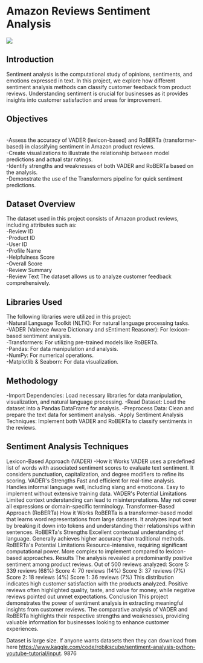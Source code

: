 <!DOCTYPE html>
<html lang="en">
<head>
</head>
<body>
    <h1>Amazon Reviews Sentiment Analysis</h1>
    <img src = 'https://miro.medium.com/v2/resize:fit:594/1*Yzvu3Fgk-2eZDHmQ1tqgrA.png'>
    

## Introduction
Sentiment analysis is the computational study of opinions, sentiments, and emotions expressed in text. In this project, we explore how different sentiment analysis methods can classify customer feedback from product reviews. Understanding sentiment is crucial for businesses as it provides insights into customer satisfaction and areas for improvement.
## Objectives
<br>-Assess the accuracy of VADER (lexicon-based) and RoBERTa (transformer-based) in classifying sentiment in Amazon product reviews.
<br>-Create visualizations to illustrate the relationship between model predictions and actual star ratings.
<br>-Identify strengths and weaknesses of both VADER and RoBERTa based on the analysis.
<br>-Demonstrate the use of the Transformers pipeline for quick sentiment predictions.
## Dataset Overview
The dataset used in this project consists of Amazon product reviews, including attributes such as:
<br>-Review ID
<br>-Product ID
<br>-User ID
<br>-Profile Name
<br>-Helpfulness Score
<br>-Overall Score
<br>-Review Summary
<br>-Review Text
The dataset allows us to analyze customer feedback comprehensively.
## Libraries Used
The following libraries were utilized in this project:
<br>-Natural Language Toolkit (NLTK): For natural language processing tasks.
<br>-VADER (Valence Aware Dictionary and sEntiment Reasoner): For lexicon-based sentiment analysis.
<br>-Transformers: For utilizing pre-trained models like RoBERTa.
<br>-Pandas: For data manipulation and analysis.
<br>-NumPy: For numerical operations.
<br>-Matplotlib & Seaborn: For data visualization.
## Methodology
-Import Dependencies: Load necessary libraries for data manipulation, visualization, and natural language processing.
-Read Dataset: Load the dataset into a Pandas DataFrame for analysis.
-Preprocess Data: Clean and prepare the text data for sentiment analysis.
-Apply Sentiment Analysis Techniques: Implement both VADER and RoBERTa to classify sentiments in the reviews.
## Sentiment Analysis Techniques
Lexicon-Based Approach (VADER)
-How it Works
VADER uses a predefined list of words with associated sentiment scores to evaluate text sentiment. It considers punctuation, capitalization, and degree modifiers to refine its scoring.
VADER's Strengths
Fast and efficient for real-time analysis.
Handles informal language well, including slang and emoticons.
Easy to implement without extensive training data.
VADER's Potential Limitations
Limited context understanding can lead to misinterpretations.
May not cover all expressions or domain-specific terminology.
Transformer-Based Approach (RoBERTa)
How it Works
RoBERTa is a transformer-based model that learns word representations from large datasets. It analyzes input text by breaking it down into tokens and understanding their relationships within sentences.
RoBERTa's Strengths
Excellent contextual understanding of language.
Generally achieves higher accuracy than traditional methods.
RoBERTa's Potential Limitations
Resource-intensive, requiring significant computational power.
More complex to implement compared to lexicon-based approaches.
Results
The analysis revealed a predominantly positive sentiment among product reviews. Out of 500 reviews analyzed:
Score 5: 339 reviews (68%)
Score 4: 70 reviews (14%)
Score 3: 37 reviews (7%)
Score 2: 18 reviews (4%)
Score 1: 36 reviews (7%)
This distribution indicates high customer satisfaction with the products analyzed. Positive reviews often highlighted quality, taste, and value for money, while negative reviews pointed out unmet expectations.
Conclusion
This project demonstrates the power of sentiment analysis in extracting meaningful insights from customer reviews. The comparative analysis of VADER and RoBERTa highlights their respective strengths and weaknesses, providing valuable information for businesses looking to enhance customer experiences.

Dataset is large size. If anyone wants datasets then they can download from here https://www.kaggle.com/code/robikscube/sentiment-analysis-python-youtube-tutorial/input.
9876
</body>
</html>
